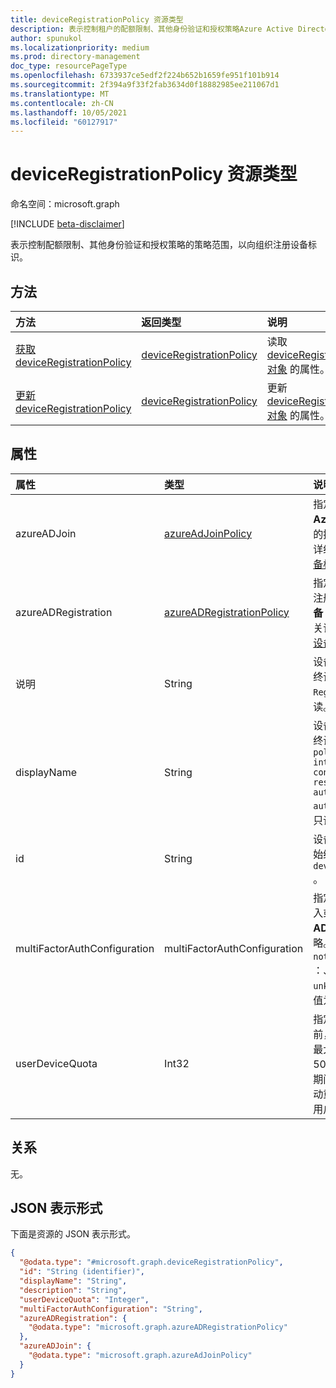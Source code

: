 ```yaml
---
title: deviceRegistrationPolicy 资源类型
description: 表示控制租户的配额限制、其他身份验证和授权策略Azure Active Directory范围。
author: spunukol
ms.localizationpriority: medium
ms.prod: directory-management
doc_type: resourcePageType
ms.openlocfilehash: 6733937ce5edf2f224b652b1659fe951f101b914
ms.sourcegitcommit: 2f394a9f33f2fab3634d0f18882985ee211067d1
ms.translationtype: MT
ms.contentlocale: zh-CN
ms.lasthandoff: 10/05/2021
ms.locfileid: "60127917"
---
```

# <a name="deviceregistrationpolicy-resource-type"></a>deviceRegistrationPolicy 资源类型

命名空间：microsoft.graph

[!INCLUDE [beta-disclaimer](../../includes/beta-disclaimer.md)]

表示控制配额限制、其他身份验证和授权策略的策略范围，以向组织注册设备标识。

## <a name="methods"></a>方法

|方法|返回类型|说明|
|:---|:---|:---|
|[获取 deviceRegistrationPolicy](../api/deviceregistrationpolicy-get.md)|[deviceRegistrationPolicy](../resources/deviceregistrationpolicy.md)|读取 [deviceRegistrationPolicy 对象](../resources/deviceregistrationpolicy.md) 的属性。|
|[更新 deviceRegistrationPolicy](../api/deviceregistrationpolicy-update.md)|[deviceRegistrationPolicy](../resources/deviceregistrationpolicy.md)|更新 [deviceRegistrationPolicy 对象](../resources/deviceregistrationpolicy.md) 的属性。|

## <a name="properties"></a>属性

|属性|类型|说明|
|:---|:---|:---|
|azureADJoin|[azureAdJoinPolicy](../resources/azureadjoinpolicy.md)|指定用于控制在组织中使用 **Azure AD 加入** 注册新设备的授权策略。 必需。 有关详细信息，请参阅[什么是设备标识？。](/azure/active-directory/devices/overview)|
|azureADRegistration|[azureADRegistrationPolicy](../resources/azureadregistrationpolicy.md)|指定用于控制使用在组织中注册的 **Azure AD 注册新设备** 的授权策略。 必需。 有关详细信息，请参阅[什么是设备标识？。](/azure/active-directory/devices/overview)|
|说明|String|设备注册策略的说明。 它始终设置为 `Device Registration Policy` 。 只读。|
|displayName|String|设备注册策略的名称。 它始终设置为 `Tenant-wide policy that manages intial provisioning controls using quota restrictions, additional authentication and authorization checks` 。 只读。|
|id|String| 设备注册策略的标识符。 它始终设置为 `deviceRegistrationPolicy` 。 只读。|
|multiFactorAuthConfiguration|multiFactorAuthConfiguration|指定用户使用 Azure **AD** 加入或组织中注册的 **Azure AD 完成注册的** 身份验证策略。 可能的值是 `notRequired` `required` ：、、。 `unknownFutureValue` 默认值为 `notRequired`。 |
|userDeviceQuota|Int32|指定在阻止新设备注册之前，用户可在组织中拥有的最大设备数。 默认值设置为 50。 如果在策略更新操作期间未指定此属性，则会自动重置此属性以指示不允许用户加入 `0` 任何设备。 |


## <a name="relationships"></a>关系

无。

## <a name="json-representation"></a>JSON 表示形式

下面是资源的 JSON 表示形式。
<!-- {
  "blockType": "resource",
  "keyProperty": "id",
  "@odata.type": "microsoft.graph.deviceRegistrationPolicy",
  "openType": false
}
-->
``` json
{
  "@odata.type": "#microsoft.graph.deviceRegistrationPolicy",
  "id": "String (identifier)",
  "displayName": "String",
  "description": "String",
  "userDeviceQuota": "Integer",
  "multiFactorAuthConfiguration": "String",
  "azureADRegistration": {
    "@odata.type": "microsoft.graph.azureADRegistrationPolicy"
  },
  "azureADJoin": {
    "@odata.type": "microsoft.graph.azureAdJoinPolicy"
  }
}
```

